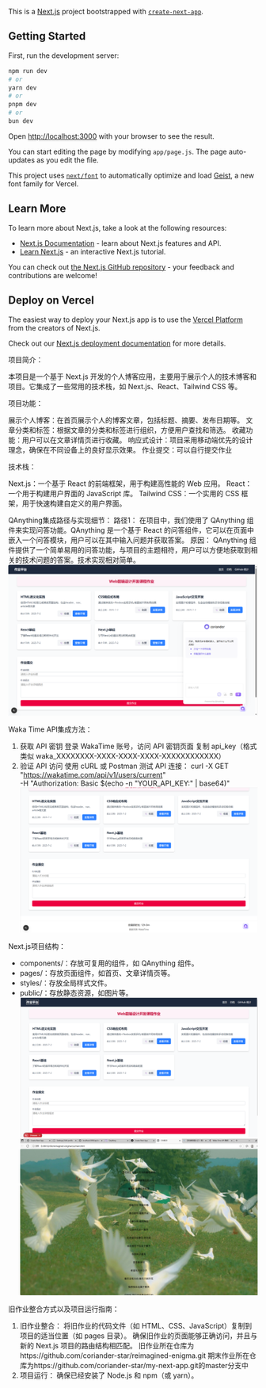 This is a [Next.js](https://nextjs.org) project bootstrapped with [`create-next-app`](https://github.com/vercel/next.js/tree/canary/packages/create-next-app).

## Getting Started

First, run the development server:

```bash
npm run dev
# or
yarn dev
# or
pnpm dev
# or
bun dev
```

Open [http://localhost:3000](http://localhost:3000) with your browser to see the result.

You can start editing the page by modifying `app/page.js`. The page auto-updates as you edit the file.

This project uses [`next/font`](https://nextjs.org/docs/app/building-your-application/optimizing/fonts) to automatically optimize and load [Geist](https://vercel.com/font), a new font family for Vercel.

## Learn More

To learn more about Next.js, take a look at the following resources:

- [Next.js Documentation](https://nextjs.org/docs) - learn about Next.js features and API.
- [Learn Next.js](https://nextjs.org/learn) - an interactive Next.js tutorial.

You can check out [the Next.js GitHub repository](https://github.com/vercel/next.js) - your feedback and contributions are welcome!

## Deploy on Vercel

The easiest way to deploy your Next.js app is to use the [Vercel Platform](https://vercel.com/new?utm_medium=default-template&filter=next.js&utm_source=create-next-app&utm_campaign=create-next-app-readme) from the creators of Next.js.

Check out our [Next.js deployment documentation](https://nextjs.org/docs/app/building-your-application/deploying) for more details.

项目简介：

本项目是一个基于 Next.js 开发的个人博客应用，主要用于展示个人的技术博客和项目。它集成了一些常用的技术栈，如 Next.js、React、Tailwind CSS 等。

项目功能：

展示个人博客：在首页展示个人的博客文章，包括标题、摘要、发布日期等。
文章分类和标签：根据文章的分类和标签进行组织，方便用户查找和筛选。
收藏功能：用户可以在文章详情页进行收藏。
响应式设计：项目采用移动端优先的设计理念，确保在不同设备上的良好显示效果。
作业提交：可以自行提交作业

技术栈：

Next.js：一个基于 React 的前端框架，用于构建高性能的 Web 应用。
React：一个用于构建用户界面的 JavaScript 库。
Tailwind CSS：一个实用的 CSS 框架，用于快速构建自定义的用户界面。

QAnything集成路径与实现细节：
路径1：
在项目中，我们使用了 QAnything 组件来实现问答功能。QAnything 是一个基于 React 的问答组件，它可以在页面中嵌入一个问答模块，用户可以在其中输入问题并获取答案。
原因：
QAnything 组件提供了一个简单易用的问答功能，与项目的主题相符，用户可以方便地获取到相关的技术问题的答案。技术实现相对简单。
![TRAE运行界面截图](tupian/QAnything运行截图.png)  

Waka Time API集成方法：
1. 获取 API 密钥
登录 WakaTime 账号，访问 API 密钥页面
复制 api_key（格式类似 waka_XXXXXXXX-XXXX-XXXX-XXXX-XXXXXXXXXXXX）
2. 验证 API 访问
使用 cURL 或 Postman 测试 API 连接：
curl -X GET "https://wakatime.com/api/v1/users/current" \
-H "Authorization: Basic $(echo -n "YOUR_API_KEY:" | base64)"
![TRAE运行界面截图](tupian/显示总编码时长.png)

Next.js项目结构：
- components/：存放可复用的组件，如 QAnything 组件。
- pages/：存放页面组件，如首页、文章详情页等。
- styles/：存放全局样式文件。
- public/：存放静态资源，如图片等。
![TRAE运行界面截图](tupian/Next.js课程练习作业运行截图.png)
![TRAE运行界面截图](tupian/Next.js课程练习作业运行截图2.png)

旧作业整合方式以及项目运行指南：
1. 旧作业整合：
将旧作业的代码文件（如 HTML、CSS、JavaScript）复制到项目的适当位置（如 pages 目录）。
确保旧作业的页面能够正确访问，并且与新的 Next.js 项目的路由结构相匹配。
旧作业所在仓库为https://github.com/coriander-star/reimagined-enigma.git
期末作业所在仓库为https://github.com/coriander-star/my-next-app.git的master分支中
2. 项目运行：
确保已经安装了 Node.js 和 npm（或 yarn）。

